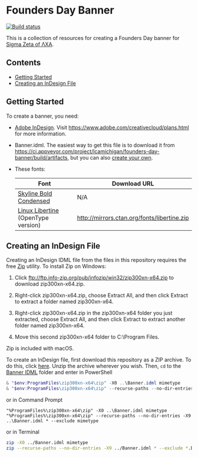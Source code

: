 # Founders Day Banner

[![Build status](https://ci.appveyor.com/api/projects/status/cnaaydemq3k3e1br?svg=true)](https://ci.appveyor.com/project/lcamichigan/founders-day-banner)

This is a collection of resources for creating a Founders Day banner for
[Sigma Zeta of ΛΧΑ](https://lcamichigan.com).

## Contents

* [Getting Started](#getting-started)
* [Creating an InDesign File](#creating-an-indesign-file)

## Getting Started

To create a banner, you need:

* [Adobe InDesign](https://www.adobe.com/products/indesign.html). Visit
  https://www.adobe.com/creativecloud/plans.html for more information.

* Banner.idml. The easiest way to get this file is to download it from
  https://ci.appveyor.com/project/lcamichigan/founders-day-banner/build/artifacts,
  but you can also [create your own](#creating-indesign-files).

* These fonts:

  | Font                                                                                                    | Download URL                                |
  |---------------------------------------------------------------------------------------------------------|---------------------------------------------|
  | [Skyline Bold Condensed](https://store.typenetwork.com/foundry/fontbureau/fonts/skyline/bold-condensed) | N/A                                         |
  | [Linux Libertine](http://libertine-fonts.org) (OpenType version)                                        | http://mirrors.ctan.org/fonts/libertine.zip |

## Creating an InDesign File

Creating an InDesign IDML file from the files in this repository requires the
free [Zip](http://www.info-zip.org/Zip.html) utility. To install Zip on Windows:

1. Click ftp://ftp.info-zip.org/pub/infozip/win32/zip300xn-x64.zip to download
   zip300xn-x64.zip.

2. Right-click zip300xn-x64.zip, choose Extract All, and then click Extract to
   extract a folder named zip300xn-x64.

3. Right-click zip300xn-x64.zip in the zip300xn-x64 folder you just extracted,
   choose Extract All, and then click Extract to extract another folder named
   zip300xn-x64.

4. Move this second zip300xn-x64 folder to C:\Program Files.

Zip is included with macOS.

To create an InDesign file, first download this repository as a ZIP archive. To
do this, click
[here](https://github.com/lcamichigan/founders-day-banner/archive/master.zip).
Unzip the archive wherever you wish. Then, `cd` to the
[Banner IDML](Banner%20IDML) folder and enter in PowerShell

```powershell
& "$env:ProgramFiles\zip300xn-x64\zip" -X0 ..\Banner.idml mimetype
& "$env:ProgramFiles\zip300xn-x64\zip" --recurse-paths --no-dir-entries -X9 ..\Banner.idml * --exclude mimetype
```

or in Command Prompt

```batch
"%ProgramFiles%\zip300xn-x64\zip" -X0 ..\Banner.idml mimetype
"%ProgramFiles%\zip300xn-x64\zip" --recurse-paths --no-dir-entries -X9 ..\Banner.idml * --exclude mimetype
```

or in Terminal

```sh
zip -X0 ../Banner.idml mimetype
zip --recurse-paths --no-dir-entries -X9 ../Banner.idml * --exclude *.DS_Store mimetype
```

